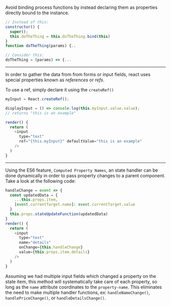 Avoid binding process functions by instead declaring them as properties directly bound to the instance.

```javascript
// Instead of this:
constructor() {
  super();
  this.doTheThing = this.doTheThing.bind(this)
}
function doTheThing(params) {..

// Consider this:
doTheThing = (params) => {...
```

---

In order to gather the data from from forms or input fields, react uses special properties known as _references_ or _refs_.

To use a ref, simply declare it using the `createRef()`

```javascript
myInput = React.createRef();

displayInput = () => console.log(this.myInput.value.value);
// returns "this is an example"

render() {
  return (
    <input
      type="text"
      ref="{this.myInput}" defaultValue="this is an example"
    />
  )
}
```

---

Using the ES6 feature, `Computed Property Names`, an state handler can be done dynamically in order to pass property changes to a parent component. Take a look at the following code:

```javascript
handleChange = event => {
  const updatedData = {
    ...this.props.item,
    [event.currentTarget.name]: event.currentTarget.value
  }
  this.props.stateUpdateFunction(updatedData)
}
render() {
  return (
    <input
      type="text"
      name="details"
      onChange={this.handleChange}
      value={this.props.item.details}
    />
  )
}
```

Assuming we had multiple input fields which changed a property on the state item, this method will systematically take care of each property, so long as the `name` attribute coordinates to the `property-name`. This eliminates the need to make multiple handler functions, ex: `handleNameChange()`, `handlePriceChange()`, or `handleDetailsChange()`.
